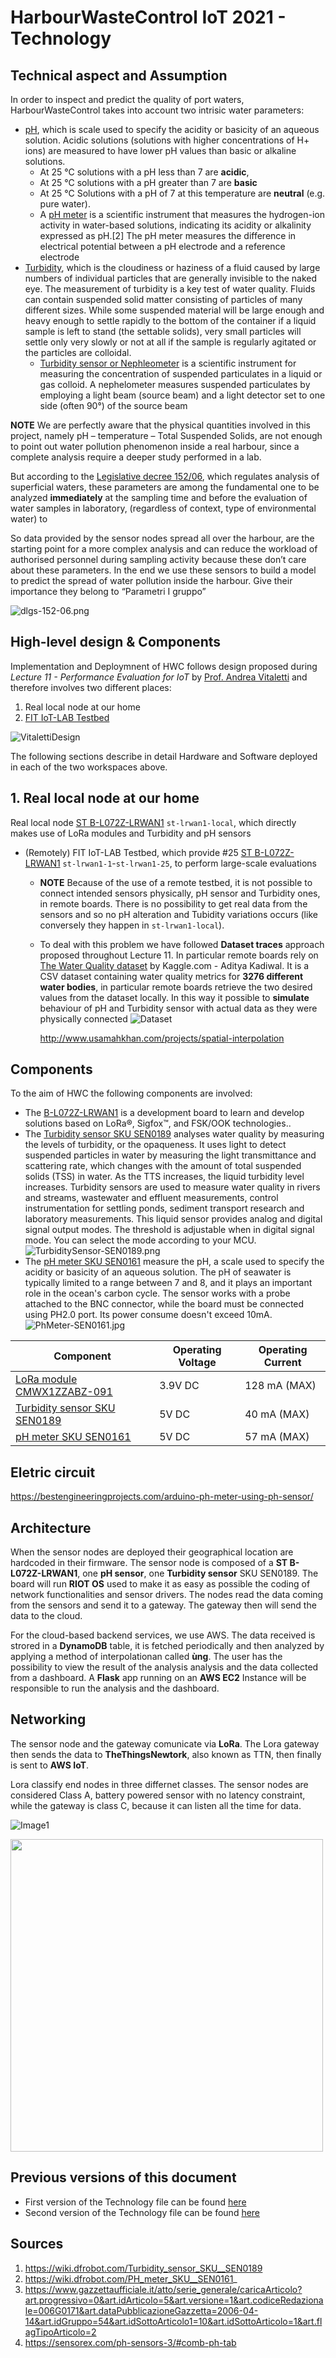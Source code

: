 # HarbourWasteControl IoT 2021 - Technology
## Technical aspect and Assumption
In order to inspect and predict the quality of port waters, HarbourWasteControl takes into account two intrisic water parameters:
- [pH](https://en.wikipedia.org/wiki/PH), which is scale used to specify the acidity or basicity of an aqueous solution. Acidic solutions (solutions with higher concentrations of H+ ions) are measured to have lower pH values than basic or alkaline solutions. 
    - At 25 °C solutions with a pH less than 7 are **acidic**, 
    - At 25 °C solutions with a pH greater than 7 are **basic**
    - At 25 °C Solutions with a pH of 7 at this temperature are **neutral** (e.g. pure water).
    - A [pH meter](https://en.wikipedia.org/wiki/PH_meter) is a scientific instrument that measures the hydrogen-ion activity in water-based solutions, indicating its acidity or alkalinity expressed as pH.[2] The pH meter measures the difference in electrical potential between a pH electrode and a reference electrode
- [Turbidity](https://en.wikipedia.org/wiki/Turbidity), which is the cloudiness or haziness of a fluid caused by large numbers of individual particles that are generally invisible to the naked eye. The measurement of turbidity is a key test of water quality. Fluids can contain suspended solid matter consisting of particles of many different sizes. While some suspended material will be large enough and heavy enough to settle rapidly to the bottom of the container if a liquid sample is left to stand (the settable solids), very small particles will settle only very slowly or not at all if the sample is regularly agitated or the particles are colloidal.
    - [Turbidity sensor or Nephleometer](https://en.wikipedia.org/wiki/Nephelometer) is a scientific instrument for measuring the concentration of suspended particulates in a liquid or gas colloid. A nephelometer measures suspended particulates by employing a light beam (source beam) and a light detector set to one side (often 90°) of the source beam

**NOTE** We are perfectly aware that the physical quantities involved in this project, namely pH – temperature – Total Suspended Solids, are not enough to point out water pollution phenomenon inside a real harbour, since a complete analysis require a deeper study performed in a lab.

But according to the [Legislative decree 152/06](https://www.gazzettaufficiale.it/atto/serie_generale/caricaArticolo?art.progressivo=0&art.idArticolo=5&art.versione=1&art.codiceRedazionale=006G0171&art.dataPubblicazioneGazzetta=2006-04-14&art.idGruppo=54&art.idSottoArticolo1=10&art.idSottoArticolo=1&art.flagTipoArticolo=2), which regulates analysis of superficial waters, these parameters are among the fundamental one to be analyzed **immediately** at the sampling time and before the evaluation of water samples in laboratory, (regardless of context, type of environmental water) to 

So data provided by the sensor nodes spread all over the harbour, are the starting point for a more complex analysis and can reduce the workload of authorised personnel during sampling activity because these  don’t care about these parameters. In the end we use these sensors to build a model to predict the spread of water pollution inside the harbour. Give their importance they belong to “Parametri I gruppo”

![dlgs-152-06.png](Picture/Technology/dlgs-152-06.png)

## High-level design & Components
Implementation and Deploymnent of HWC follows design proposed during *Lecture 11 - Performance Evaluation for IoT* by [Prof. Andrea Vitaletti](https://github.com/andreavitaletti) and therefore involves two different places:
1. Real local node at our home
2. [FIT IoT-LAB Testbed](https://www.iot-lab.info)

![VitalettiDesign](/Picture/Technology/VitalettiDesign.png)

The following sections describe in detail Hardware and Software deployed in each of the two workspaces above.

## 1. Real local node at our home
Real local node [ST B-L072Z-LRWAN1](https://www.st.com/en/evaluation-tools/b-l072z-lrwan1.html) ```st-lrwan1-local```, which directly makes use of LoRa modules and Turbidity and pH sensors 
* (Remotely) FIT IoT-LAB Testbed, which provide #25 [ST B-L072Z-LRWAN1](https://www.iot-lab.info/docs/boards/st-b-l072z-lrwan1/) ```st-lrwan1-1```-```st-lrwan1-25```, to perform large-scale evaluations
  * **NOTE** Because of the use of a remote testbed, it is not possible to connect intended sensors physically, pH sensor and Turbidity ones, in remote boards. There is no possibility to get real data from the sensors and so no pH alteration and Tubidity variations occurs (like conversely they happen in ```st-lrwan1-local```). 
  * To deal with this problem we have followed **Dataset traces** approach proposed throughout Lecture 11. In particular remote boards rely on [The Water Quality dataset](https://www.kaggle.com/adityakadiwal/water-potability) by Kaggle.com - Aditya Kadiwal. It is a CSV dataset containing water quality metrics for **3276 different water bodies**, in particular remote boards retrieve the two desired values from the dataset locally. In this way it possible to **simulate** behaviour of pH and Turbidity sensor with actual data as they were physically connected
![Dataset](/Picture/Dataset.png)

 	http://www.usamahkhan.com/projects/spatial-interpolation
  
## Components
To the aim of HWC the following components are involved:
- The [B-L072Z-LRWAN1](https://www.st.com/en/evaluation-tools/b-l072z-lrwan1.html) is a development board to learn and develop solutions based on LoRa®, Sigfox™, and FSK/OOK technologies..
- The [Turbidity sensor SKU SEN0189](https://wiki.dfrobot.com/Turbidity_sensor_SKU__SEN0189) analyses water quality by measuring the levels of turbidity, or the opaqueness. It uses light to detect suspended particles in water by measuring the light transmittance and scattering rate, which changes with the amount of total suspended solids (TSS) in water. As the TTS increases, the liquid turbidity level increases. Turbidity sensors are used to measure water quality in rivers and streams, wastewater and effluent measurements, control instrumentation for settling ponds, sediment transport research and laboratory measurements. This liquid sensor provides analog and digital signal output modes. The threshold is adjustable when in digital signal mode. You can select the mode according to your MCU. 
![TurbiditySensor-SEN0189.png](Picture/Technology/TurbiditySensor-SEN0189.png)
- The [pH meter SKU SEN0161](https://wiki.dfrobot.com/PH_meter_SKU__SEN0161_) measure the pH, a scale used to specify the acidity or basicity of an aqueous solution. The pH of seawater is typically limited to a range between 7 and 8, and it plays an important role in the ocean's carbon cycle. The sensor works with a probe attached to the BNC connector, while the board must be connected using PH2.0 port. Its power consume doesn't exceed 10mA.
![PhMeter-SEN0161.jpg](Picture/Technology/PhMeter-SEN0161.jpg)

Component | Operating Voltage | Operating Current
------------ | -------------- | --------------
[LoRa module CMWX1ZZABZ-091](https://www.murata.com/en-eu/products/connectivitymodule/lpwa/overview/lineup/type-abz-078)  |        3.9V DC       | 128 mA (MAX)
[Turbidity sensor SKU SEN0189](https://wiki.dfrobot.com/Turbidity_sensor_SKU__SEN0189) |  5V DC         | 40 mA (MAX)
[pH meter SKU SEN0161](https://wiki.dfrobot.com/PH_meter_SKU__SEN0161_) |  5V DC         | 57 mA (MAX)

## Eletric circuit
https://bestengineeringprojects.com/arduino-ph-meter-using-ph-sensor/

## Architecture
When the sensor nodes are deployed their geographical location are hardcoded in their firmware. The sensor node is composed of a  **ST B-L072Z-LRWAN1**, one **pH sensor**, one **Turbidity sensor** SKU SEN0189. The board will run **RIOT OS** used to make it as easy as possible the coding of network functionalities and sensor drivers. The nodes read the data coming from the sensors and send it to a gateway. The gateway then will send the data to the cloud.

For the cloud-based backend services, we use AWS. The data received is strored in a **DynamoDB** table, it is fetched periodically and then analyzed by applying a method of interpolationan called **ùng**. The user has the possibility to view the result of the analysis analysis and the data collected from a dashboard. A **Flask** app running on an **AWS EC2** Instance will be responsible to run the analysis and the dashboard.

## Networking
The sensor node and the gateway comunicate via **LoRa**. The Lora gateway then sends the data to **TheThingsNewtork**, also known as TTN, then finally is sent to **AWS IoT**.

Lora classify end nodes in three differnet classes. The sensor nodes are considered Class A, battery powered sensor with no latency constraint, while the gateway is class C, because it can listen all the time for data.

![Image1](Picture/architecture_final.png)


<img src="https://github.com/Salvo-32/HarbourWasteControl-IoT2021/blob/main/Picture/architecture2.png" width="500">

## Previous versions of this document
* First version of the Technology file can be found [here](https://github.com/Salvo-32/HarbourWasteControl-IoT2021/blob/7d0e3af6be97fbf73ec4216a8a605ca5a9a2ab31/Technology.md)
* Second version of the Technology file can be found [here](https://github.com/Salvo-32/HarbourWasteControl-IoT2021/blob/a9c94a305ee14f47f58a38c6ae2c10a75160ea4d/Technology.md)
## Sources
1. https://wiki.dfrobot.com/Turbidity_sensor_SKU__SEN0189
2. https://wiki.dfrobot.com/PH_meter_SKU__SEN0161_
3. https://www.gazzettaufficiale.it/atto/serie_generale/caricaArticolo?art.progressivo=0&art.idArticolo=5&art.versione=1&art.codiceRedazionale=006G0171&art.dataPubblicazioneGazzetta=2006-04-14&art.idGruppo=54&art.idSottoArticolo1=10&art.idSottoArticolo=1&art.flagTipoArticolo=2
4. https://sensorex.com/ph-sensors-3/#comb-ph-tab
